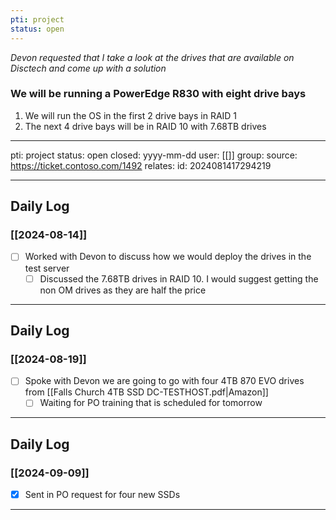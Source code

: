 ```yaml
---
pti: project
status: open
---
```

*Devon requested that I take a look at the drives that are available on Disctech and come up with a solution*

### We will be running a PowerEdge R830 with eight drive bays

1. We will run the OS in the first 2 drive bays in RAID 1
2. The next 4 drive bays will be in RAID 10 with 7.68TB drives

---
pti: project 
status: open
closed: yyyy-mm-dd
user: [[]]
group: 
source: https://ticket.contoso.com/1492
relates: 
id: 2024081417294219

---
## Daily Log
### [[2024-08-14]]
- [ ] Worked with Devon to discuss how we would deploy the drives in the test server
	- [ ] Discussed the 7.68TB drives in RAID 10. I would suggest getting the non OM drives as they are half the price
---
## Daily Log
### [[2024-08-19]]
- [ ] Spoke with Devon we are going to go with four 4TB 870 EVO drives from [[Falls Church 4TB SSD DC-TESTHOST.pdf|Amazon]]
    - [ ] Waiting for PO training that is scheduled for tomorrow
---
## Daily Log
### [[2024-09-09]]
- [x] Sent in PO request for four new SSDs
---













